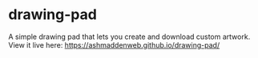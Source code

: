 # drawing-pad
A simple drawing pad that lets you create and download custom artwork. View it live here: https://ashmaddenweb.github.io/drawing-pad/
